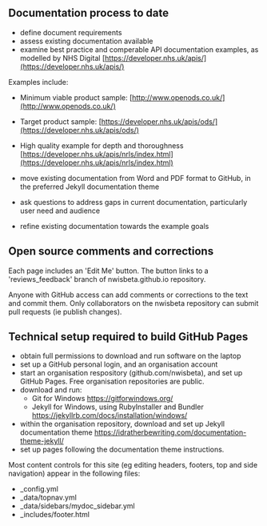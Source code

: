 ## Documentation process to date

* define document requirements
* assess existing documentation available
* examine best practice and comperable API documentation examples, as modelled by NHS Digital [https://developer.nhs.uk/apis/](https://developer.nhs.uk/apis/)   

Examples include:
  * Minimum viable product sample: [http://www.openods.co.uk/](http://www.openods.co.uk/) 
  * Target product sample: [https://developer.nhs.uk/apis/ods/](https://developer.nhs.uk/apis/ods/)
  * High quality example for depth and thoroughness [https://developer.nhs.uk/apis/nrls/index.html](https://developer.nhs.uk/apis/nrls/index.html)
  
* move existing documentation from Word and PDF format to GitHub, in the preferred Jekyll documentation theme
* ask questions to address gaps in current documentation, particularly user need and audience
* refine existing documentation towards the example goals

## Open source comments and corrections

Each page includes an 'Edit Me' button. The button links to a 'reviews_feedback' branch of nwisbeta.github.io repository.

Anyone with GitHub access can add comments or corrections to the text and commit them. 
Only collaborators on the nwisbeta repository can submit pull requests (ie publish changes). 

## Technical setup required to build GitHub Pages

* obtain full permissions to download and run software on the laptop
* set up a GitHub personal login, and an organisation account
* start an organisation respository (github.com/nwisbeta), and set up GitHub Pages. Free organisation repositories are public. 
* download and run:
  * Git for Windows https://gitforwindows.org/
  * Jekyll for Windows, using RubyInstaller and Bundler https://jekyllrb.com/docs/installation/windows/
* within the organisation repository, download and set up Jekyll documentation theme https://idratherbewriting.com/documentation-theme-jekyll/
* set up pages following the documentation theme instructions.

Most content controls for this site (eg editing headers, footers, top and side navigation) appear in the following files:

* _config.yml
* _data/topnav.yml
* _data/sidebars/mydoc_sidebar.yml
* _includes/footer.html

